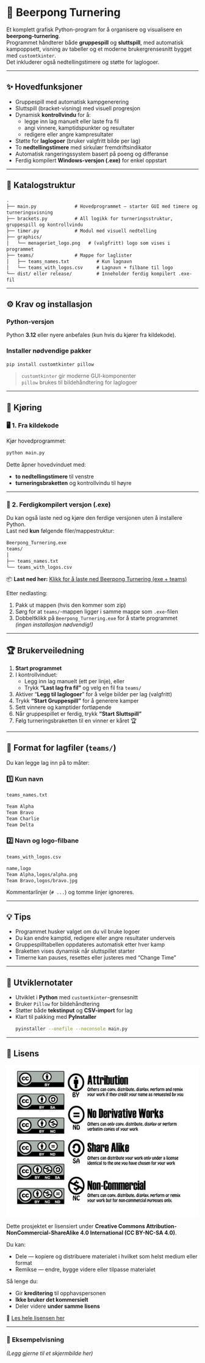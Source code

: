 # 🍻 Beerpong Turnering

Et komplett grafisk Python-program for å organisere og visualisere en **beerpong-turnering**.  
Programmet håndterer både **gruppespill** og **sluttspill**, med automatisk kampoppsett, visning av tabeller og et moderne brukergrensesnitt bygget med `customtkinter`.  
Det inkluderer også nedtellingstimere og støtte for laglogoer.

---

## ✨ Hovedfunksjoner

- Gruppespill med automatisk kampgenerering  
- Sluttspill (bracket-visning) med visuell progresjon  
- Dynamisk **kontrollvindu** for å:
  - legge inn lag manuelt eller laste fra fil  
  - angi vinnere, kamptidspunkter og resultater  
  - redigere eller angre kampresultater  
- Støtte for **laglogoer** (bruker valgfritt bilde per lag)  
- To **nedtellingstimere** med sirkulær fremdriftsindikator  
- Automatisk rangeringssystem basert på poeng og differanse  
- Ferdig kompilert **Windows-versjon (.exe)** for enkel oppstart

---

## 🧩 Katalogstruktur

```text
.
├── main.py              # Hovedprogrammet – starter GUI med timere og turneringsvisning
├── brackets.py          # All logikk for turneringsstruktur, gruppespill og kontrollvindu
├── timer.py             # Modul med visuell nedtelling
├── graphics/
│   └── menageriet_logo.png   # (valgfritt) logo som vises i programmet
├── teams/               # Mappe for laglister
│   ├── teams_names.txt          # Kun lagnavn
│   └── teams_with_logos.csv     # Lagnavn + filbane til logo
└── dist/ eller release/         # Inneholder ferdig kompilert .exe-fil
```

---

## ⚙️ Krav og installasjon

### Python-versjon
Python **3.12** eller nyere anbefales (kun hvis du kjører fra kildekode).

### Installer nødvendige pakker
```bash
pip install customtkinter pillow
```

> `customtkinter` gir moderne GUI-komponenter  
> `pillow` brukes til bildehåndtering for laglogoer

---

## 🚀 Kjøring

### 🖥️ 1. Fra kildekode

Kjør hovedprogrammet:

```bash
python main.py
```

Dette åpner hovedvinduet med:
- **to nedtellingstimere** til venstre  
- **turneringsbraketten** og kontrollvindu til høyre  

---

### 💾 2. Ferdigkompilert versjon (.exe)

Du kan også laste ned og kjøre den ferdige versjonen uten å installere Python.  
Last ned **kun** følgende filer/mappestruktur:

```
Beerpong_Turnering.exe
teams/
│
├── teams_names.txt
└── teams_with_logos.csv
```

📦 **Last ned her:** [Klikk for å laste ned Beerpong Turnering (exe + teams)](<link>)

Etter nedlasting:
1. Pakk ut mappen (hvis den kommer som zip)
2. Sørg for at `teams/`-mappen ligger i samme mappe som `.exe`-filen
3. Dobbeltklikk på `Beerpong_Turnering.exe` for å starte programmet  
   *(ingen installasjon nødvendig!)*

---

## 🏆 Brukerveiledning

1. **Start programmet**
2. I kontrollvinduet:
   - Legg inn lag manuelt (ett per linje), eller
   - Trykk **“Last lag fra fil”** og velg en fil fra `teams/`
3. Aktiver “**Legg til laglogoer**” for å velge bilder per lag (valgfritt)
4. Trykk **“Start Gruppespill”** for å generere kamper
5. Sett vinnere og kamptider fortløpende
6. Når gruppespillet er ferdig, trykk **“Start Sluttspill”**
7. Følg turneringsbraketten til en vinner er kåret 🏆

---

## 📄 Format for lagfiler (`teams/`)

Du kan legge lag inn på to måter:

### 1️⃣ Kun navn
`teams_names.txt`
```
Team Alpha
Team Bravo
Team Charlie
Team Delta
```

### 2️⃣ Navn og logo-filbane
`teams_with_logos.csv`
```
name,logo
Team Alpha,logos/alpha.png
Team Bravo,logos/bravo.jpg
```

Kommentarlinjer (`# ...`) og tomme linjer ignoreres.

---

## 💡 Tips

- Programmet husker valget om du vil bruke logoer  
- Du kan endre kamptid, redigere eller angre resultater underveis  
- Gruppespilltabellen oppdateres automatisk etter hver kamp  
- Braketten vises dynamisk når sluttspillet starter  
- Timerne kan pauses, resettes eller justeres med “Change Time”

---

## 🧱 Utviklernotater

- Utviklet i **Python** med `customtkinter`-grensesnitt  
- Bruker `Pillow` for bildehåndtering  
- Støtter både **tekstinput** og **CSV-import** for lag  
- Klart til pakking med **PyInstaller**  
  ```bash
  pyinstaller --onefile --noconsole main.py
  ```

---

## 🪪 Lisens

![lisens](graphics/2014-03-25-creativecommonslicenses-thumb.jpg)

Dette prosjektet er lisensiert under **Creative Commons Attribution-NonCommercial-ShareAlike 4.0 International (CC BY-NC-SA 4.0)**.

Du kan:
- Dele — kopiere og distribuere materialet i hvilket som helst medium eller format  
- Remikse — endre, bygge videre eller tilpasse materialet  

Så lenge du:
- Gir **kreditering** til opphavspersonen  
- **Ikke bruker det kommersielt**  
- Deler videre **under samme lisens**  

📄 [Les hele lisensen her](https://creativecommons.org/licenses/by-nc-sa/4.0/deed.no)


---

### 🎯 Eksempelvisning
*(Legg gjerne til et skjermbilde her)*
